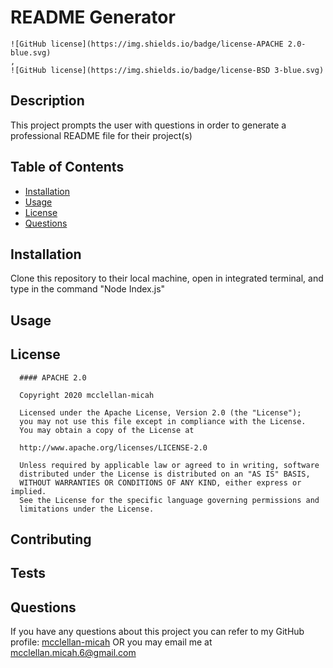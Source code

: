 
  
  # README Generator

  
    ![GitHub license](https://img.shields.io/badge/license-APACHE 2.0-blue.svg)
    ,
    ![GitHub license](https://img.shields.io/badge/license-BSD 3-blue.svg)
    
 
  ## Description
  This project prompts the user with questions in order to generate a professional README file for their project(s)

  ## Table of Contents
  * [Installation](#installation)
  * [Usage](#usage)
  * [License](#license)
  * [Questions](#questions)

  ## Installation
  Clone this repository to their local machine, open in integrated terminal, and type in the command "Node Index.js"

  ## Usage

  ## License
  
      #### APACHE 2.0

      Copyright 2020 mcclellan-micah

      Licensed under the Apache License, Version 2.0 (the "License");
      you may not use this file except in compliance with the License.
      You may obtain a copy of the License at

      http://www.apache.org/licenses/LICENSE-2.0

      Unless required by applicable law or agreed to in writing, software
      distributed under the License is distributed on an "AS IS" BASIS,
      WITHOUT WARRANTIES OR CONDITIONS OF ANY KIND, either express or implied.
      See the License for the specific language governing permissions and
      limitations under the License.
      

  ## Contributing

  ## Tests

  ## Questions
  If you have any questions about this project you can refer to my GitHub profile: [mcclellan-micah](https://github.com/mcclellan-micah)
  OR you may email me at mcclellan.micah.6@gmail.com
  
